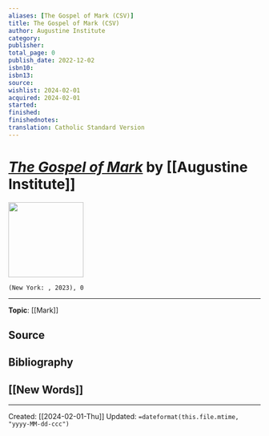 ```yaml
---
aliases: [The Gospel of Mark (CSV)]
title: The Gospel of Mark (CSV)
author: Augustine Institute
category: 
publisher: 
total_page: 0
publish_date: 2022-12-02
isbn10: 
isbn13: 
source: 
wishlist: 2024-02-01
acquired: 2024-02-01
started: 
finished: 
finishednotes: 
translation: Catholic Standard Version
---
```

# *[The Gospel of Mark](https://catholic.market/catholic-standard-version/the-gospel-of-mark-catholic-standard-version/)* by [[Augustine Institute]]

<img src="https://cdn11.bigcommerce.com/s-iw55yn2imp/images/stencil/960w/products/12895/10700/gospelOfMark_boxshot__49460.1701902925.png?c=2" width=150>

`(New York: , 2023), 0`



--- 
**Topic**: [[Mark]]

**Source**
- 

**Bibliography**
- 
 
**[[New Words]]**
- 

---
Created: [[2024-02-01-Thu]]
Updated: `=dateformat(this.file.mtime, "yyyy-MM-dd-ccc")`